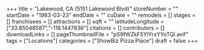 +++
title = "Lakewood, CA (5151 Lakewood Blvd)"
storeNumber = ""
startDate = "1983-03-23"
endDate = ""
cuDate = ""
remodels = []
stages = []
franchisees = []
attractions = []
sqft = ""
latitudeLongitude = ["33.85048587","-118.1447836"]
citations = []
contributors = []
downloadLinks = []
pageThumbnailFile = "pS9fWZkF5YlYrxYYoTQl.avif"
tags = ["Locations"]
categories = ["ShowBiz Pizza Place"]
draft = false
+++
